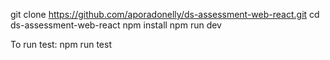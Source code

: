 git clone https://github.com/aporadonelly/ds-assessment-web-react.git
cd ds-assessment-web-react
npm install
npm run dev


To run test: 
    npm run test